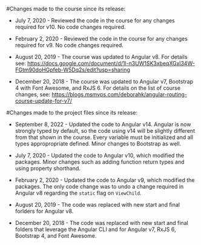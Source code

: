 #Changes made to the course since its release:

- July 7, 2020 - Reviewed the code in the course for any changes required for v10. No code changes required.

- February 2, 2020 - Reviewed the code in the course for any changes required for v9. No code changes required.

- August 20, 2019 - The course was updated to Angular v8. For details see: https://docs.google.com/document/d/1l-n3UW1SK3xbeqXGxl34W-FGtm90doHGpfeb-W5Dq2s/edit?usp=sharing

- December 20, 2018 - The course was updated to Angular v7, Bootstrap 4 with Font Awesome, and RxJS 6. For details on the list of course changes, see: https://blogs.msmvps.com/deborahk/angular-routing-course-update-for-v7/

#Changes made to the project files since its release:

- September 8, 2022 - Updated the code to Angular v14. Angular is now strongly typed by default, so the code using v14 will be slightly different from that shown in the course. Every variable must be initialized and all types appropropriate defined. Minor changes to Bootstrap as well.

- July 7, 2020 - Updated the code to Angular v10, which modified the packages. Minor changes such as adding function return types and using property shorthand.

- February 2, 2020 - Updated the code to Angular v9, which modified the packages. The only code change was to undo a change required in Angular v8 regarding the `static` flag on `ViewChild`.

- August 20, 2019 - The code was replaced with new start and final forlders for Angular v8.

- December 20, 2018 - The code was replaced with new start and final folders that leverage the Angular CLI and for Angular v7, RxJS 6, Bootstrap 4, and Font Awesome.
